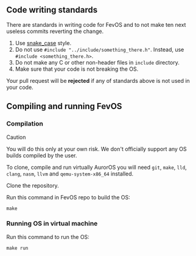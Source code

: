 ## Code writing standards

There are standards in writing code for FevOS and to not make ten next useless commits reverting the change.

1. Use [snake_case](https://en.wikipedia.org/wiki/Snake_case) style.
2. Do not use `#include "../include/something_there.h"`. Instead, use `#include <something_there.h>`.
3. Do not make any C or other non-header files in `include` directory.
4. Make sure that your code is not breaking the OS.

Your pull request will be **rejected** if any of standards above is not used in your code.

## Compiling and running FevOS

### Compilation

> [!CAUTION]
> You will do this only at your own risk. We don't officially support any OS builds compiled by the user.

To clone, compile and run virtually AurorOS you will need `git`, `make`, `lld`, `clang`, `nasm`, `llvm` and `qemu-system-x86_64` installed.

Clone the repository.

Run this command in FevOS repo to build the OS:

`make`

### Running OS in virtual machine

Run this command to run the OS:

`make run`
